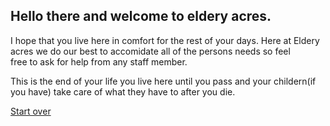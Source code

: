 ## Hello there and welcome to eldery acres.

I hope that you live here in comfort for the rest of your days. Here at Eldery acres we do our best to accomidate all of the persons needs so feel  
free to ask for help from any staff member.  

This is the end of your life you live here until you pass and your childern(if you have) take care of what they have to after you die. 

[Start over](README.md)